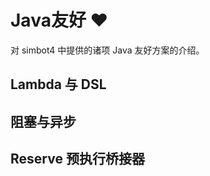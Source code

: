 # Java友好 ♥

<tldr>
对 simbot4 中提供的诸项 Java 友好方案的介绍。
</tldr>

## Lambda 与 DSL

## 阻塞与异步

## Reserve 预执行桥接器